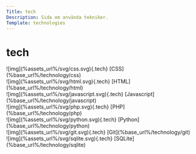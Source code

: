 ```yaml
---
Title: tech
Description: Sida om använda tekniker.
Template: technologies
---
```


tech
==========================

<div class="box" markdown="1">
![img](%assets_url%/svg/css.svg){.tech}
[CSS](%base_url%/technology/css)
</div>

<div class="box wide2" markdown="1">
![img](%assets_url%/svg/html.svg){.tech}
[HTML](%base_url%/technology/html)
</div>

<div class="box wide2" markdown="1">
![img](%assets_url%/svg/javascript.svg){.tech}
[Javascript](%base_url%/technology/javascript)
</div>

<div class="box" markdown="1">
![img](%assets_url%/svg/php.svg){.tech}
[PHP](%base_url%/technology/php)
</div>

<div class="box wide3" markdown="1">
![img](%assets_url%/svg/python.svg){.tech}
[Python](%base_url%/technology/python)
</div>

<div class="box" markdown="1">
![img](%assets_url%/svg/git.svg){.tech}
[Git](%base_url%/technology/git)
</div>

<div class="box wide2" markdown="1">
![img](%assets_url%/svg/sqlite.svg){.tech}
[SQLite](%base_url%/technology/sqlite)
</div>
